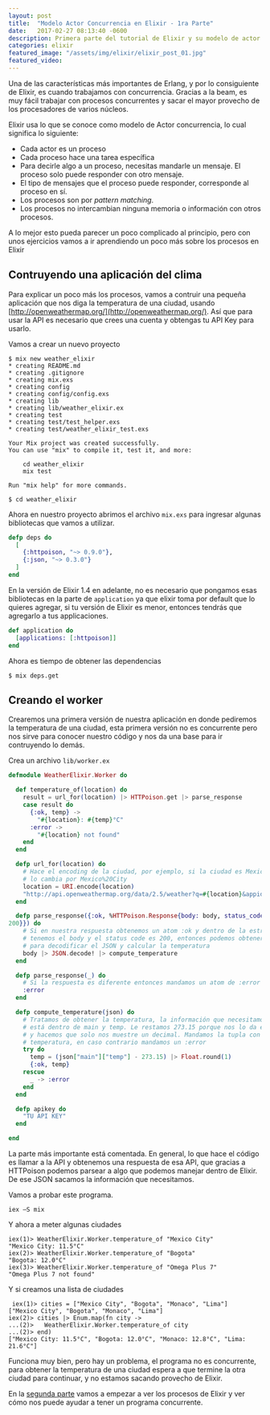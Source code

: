 ```yaml
---
layout: post
title:  "Modelo Actor Concurrencia en Elixir - 1ra Parte"
date:   2017-02-27 08:13:40 -0600
description: Primera parte del tutorial de Elixir y su modelo de actor concurrencia.
categories: elixir
featured_image: "/assets/img/elixir/elixir_post_01.jpg"
featured_video:
---
```


Una de las características más importantes de Erlang, y por lo consiguiente de
Elixir, es cuando trabajamos con concurrencia. Gracias a la beam, es muy fácil
trabajar con procesos concurrentes y sacar el mayor provecho de los procesadores
de varios núcleos.

Elixir usa lo que se conoce como modelo de Actor concurrencia, lo cual significa
lo siguiente:

* Cada actor es un proceso
* Cada proceso hace una tarea específica
* Para decirle algo a un proceso, necesitas  mandarle un mensaje. El proceso solo puede responder con otro mensaje.
* El tipo de mensajes que el proceso puede responder, corresponde al proceso en sí.
* Los procesos son por *pattern matching*.
* Los procesos no intercambian ninguna memoria o información con otros procesos.

A lo mejor esto pueda parecer un poco complicado al principio, pero con unos ejercicios
vamos a ir aprendiendo un poco más sobre los procesos en Elixir

## Contruyendo una aplicación del clima

Para explicar un poco más los procesos, vamos a contruir una pequeña aplicación
que nos diga la temperatura de una ciudad, usando [http://openweathermap.org/](http://openweathermap.org/). Así que para usar la API es necesario que crees una cuenta
y obtengas tu API Key para usarlo.

Vamos a crear un nuevo proyecto

```
$ mix new weather_elixir
* creating README.md
* creating .gitignore
* creating mix.exs
* creating config
* creating config/config.exs
* creating lib
* creating lib/weather_elixir.ex
* creating test
* creating test/test_helper.exs
* creating test/weather_elixir_test.exs

Your Mix project was created successfully.
You can use "mix" to compile it, test it, and more:

    cd weather_elixir
    mix test

Run "mix help" for more commands.

$ cd weather_elixir
```

Ahora en nuestro proyecto abrimos el archivo `mix.exs` para ingresar algunas
bibliotecas que vamos a utilizar.

```elixir
defp deps do
  [
    {:httpoison, "~> 0.9.0"},
    {:json, "~> 0.3.0"}
  ]
end
```


En la versión de Elixir 1.4 en adelante, no es necesario que pongamos esas bibliotecas
en la parte de `application` ya que elixir toma por default que lo quieres
agregar, si tu versión de Elixir es menor, entonces tendrás que agregarlo a
tus applicaciones.

```elixir
def application do
  [applications: [:httpoison]]
end
```

Ahora es tiempo de obtener las dependencias

```
$ mix deps.get
```

## Creando el worker

Crearemos una primera versión de nuestra aplicación en donde pediremos la temperatura
de una ciudad, esta primera versión no es concurrente pero nos sirve para conocer
nuestro código y nos da una base para ir contruyendo lo demás.

Crea un archivo `lib/worker.ex`

```elixir
defmodule WeatherElixir.Worker do

  def temperature_of(location) do
    result = url_for(location) |> HTTPoison.get |> parse_response
    case result do
      {:ok, temp} ->
        "#{location}: #{temp}°C"
      :error ->
        "#{location} not found"
    end
  end

  defp url_for(location) do
    # Hace el encoding de la ciudad, por ejemplo, si la ciudad es Mexico City,
    # lo cambia por Mexico%20City
    location = URI.encode(location)
    "http://api.openweathermap.org/data/2.5/weather?q=#{location}&appid=#{apikey()}"
  end

  defp parse_response({:ok, %HTTPoison.Response{body: body, status_code:
200}}) do
    # Si en nuestra respuesta obtenemos un atom :ok y dentro de la estructura HTTPoison
    # tenemos el body y el status code es 200, entonces podemos obtener nuestra variable
    # para decodificar el JSON y calcular la temperatura
    body |> JSON.decode! |> compute_temperature
  end

  defp parse_response(_) do
    # Si la respuesta es diferente entonces mandamos un atom de :error
    :error
  end

  defp compute_temperature(json) do
    # Tratamos de obtener la temperatura, la información que necesitamos de openweathermap
    # está dentro de main y temp. Le restamos 273.15 porque nos lo da en Kelvin,
    # y hacemos que solo nos muestre un decimal. Mandamos la tupla con :ok y la
    # temperatura, en caso contrario mandamos un :error
    try do
      temp = (json["main"]["temp"] - 273.15) |> Float.round(1)
      {:ok, temp}
    rescue
      _ -> :error
    end
  end

  defp apikey do
    "TU API KEY"
  end

end
```

La parte más importante está comentada. En general, lo que hace el código es
llamar a la API y obtenemos una respuesta de esa API, que gracias a HTTPoison
podemos parsear a algo que podemos manejar dentro de Elixir. De ese JSON
sacamos la información que necesitamos.

Vamos a probar este programa.

```
iex –S mix
```

Y ahora a meter algunas ciudades

```
iex(1)> WeatherElixir.Worker.temperature_of "Mexico City"
"Mexico City: 11.5°C"
iex(2)> WeatherElixir.Worker.temperature_of "Bogota"
"Bogota: 12.0°C"
iex(3)> WeatherElixir.Worker.temperature_of "Omega Plus 7"
"Omega Plus 7 not found"
```

Y si creamos una lista de ciudades

```
 iex(1)> cities = ["Mexico City", "Bogota", "Monaco", "Lima"]
["Mexico City", "Bogota", "Monaco", "Lima"]
iex(2)> cities |> Enum.map(fn city ->
...(2)>   WeatherElixir.Worker.temperature_of city
...(2)> end)
["Mexico City: 11.5°C", "Bogota: 12.0°C", "Monaco: 12.8°C", "Lima: 21.6°C"]
```

Funciona muy bien, pero hay un problema, el programa no es concurrente, para obtener
la temperatura de una ciudad espera a que termine la otra ciudad para continuar, y no
estamos sacando provecho de Elixir. 

En la [segunda parte](/modelo-actor-concurrencia-en-elixir-2da-parte/) vamos a empezar a ver los procesos de Elixir y ver cómo nos puede ayudar a tener un programa concurrente.
